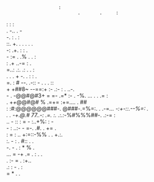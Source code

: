                        :                                                                        
                              .       .     :                                                   
  :                 :                           :                                               
                    .                 -.. .  -                                                  
   -.  :        .                           :                                                   
 ::. +.                                       .  .  .    .       .                              
   -:  .+.                                     :   :               .                            
    -      :=    .                                .%       .    .                    :          
    :         .+                                 ..-= :    .                                    
                 =..:                             .:.     .:        .        .           :      
                  . .                             . +      -.   .  :         :         .        
                   =.                             :  #    --.   .-::     -   .  .  .  ::        
     +              +##8~                             --==:+   :-    .:-  :        .   ..-.         
    -             . -@@#@#3+                     =   =-    .=* :-  .  -%. ...  .  .   .= :          
     .               +*+*@@#@#                 %         .=+=     :+=.... .     ##              
      :                :#:@@@@@@###-. @###-.=%=:. .        .-=*... *-:+-::.--*%=: .              
      .            . -+.@.#    77..-:        .=. :.        .:.:-*%#%%%##-.  .:-= :                
   ..  -           ::          :              = -           :..+%: :    -                       
      -  :  ..:-   -                             =-.      .#. .   +=     .                      
         : =       :                        ..    +:=::-%%    .  . +.:.                         
         :.        -        :                     .   #::          . .                          
         -.        -                                .   :         * % .                         
        ...        =                              -+   .=     .   :  .     .                    
                    .                            :-     =        .  :+..                        
                                                 .:  :  -        .   :                          
                     =                           *      .       .                               
